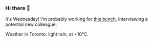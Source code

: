### Hi there :wave:

It's Wednesday! I'm probably working for [this bunch](https://github.com/kohofinancial), interviewing a potential new colleague.

Weather in Toronto: light rain, at +10°C.
